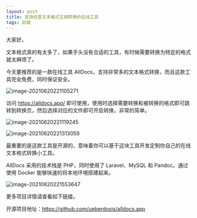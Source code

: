 ```yaml
---
layout: post
title: 支持任意文本格式互相转换的在线工具
tags: 前端
---
```


大家好。

文本格式真的有太多了，如果手头没有合适的工具，有时候需要转换为特定的格式就太麻烦了。

今天要推荐的是一款在线工具 AllDocs，支持非常多的文本格式转换，而且这款工具完全免费，同时保证安全。

![image-20210620221105271](https://raw.githubusercontent.com/ZhuPeng/pic/master/images/compress_image-20210620221105271.png)

访问 https://alldocs.app/ 即可使用，使用时选择需要转换和被转换的格式即可跳转到转换页，然后选择对应的文件即可开启转换，非常的简单。

![image-20210620221119245](https://raw.githubusercontent.com/ZhuPeng/pic/master/images/compress_image-20210620221119245.png)

![image-20210620221313059](https://raw.githubusercontent.com/ZhuPeng/pic/master/images/compress_image-20210620221306738.png)

最重要的是这款工具是开源的，意味着你可以基于这块工具开发定制你自己的在线文本格式转换小工具。

AllDocs 采用的技术栈是 PHP，同时使用了 Laravel、MySQL 和 Pandoc。通过使用 Docker 能够快速的将本地环境搭建起来。

![image-20210620221553647](https://raw.githubusercontent.com/ZhuPeng/pic/master/images/compress_image-20210620221553647.png)

更多项目详情请查看如下链接。

开源项目地址：https://github.com/ueberdosis/alldocs.app
